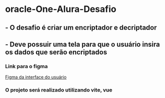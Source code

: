 # oracle-One-Alura-Desafio

## - O desafio é criar um encriptador e decriptador
## - Deve possuir uma tela para que o usuário insira os dados que serão encriptados

### Link para o figma
[Figma da interface do usuário](https://www.figma.com/file/tvFEYhVfZTjdJ5P24RGV21/Alura-Challenge---Desafio-1---L%C3%B3gica?type=design&node-id=0-1&mode=design&t=3WuKQgPlBX2beULS-0)

### O projeto será realizado utilizando vite, vue 